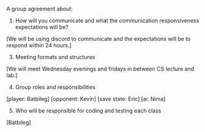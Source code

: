A group agreement about:
1. How will you communicate and what the communication responsiveness expectations will be?

[We will be using discord to communicate and the expectations will be to respond within 24 hours.] 

3. Meeting formats and structures

[We will meet Wednesday evenings and fridays in between CS lecture and lab.] 

4. Group roles and responsibilities

[player: Batbileg]
[opponent: Kevin]
[save state: Eric]
[ai: Nima]

5. Who will be responsible for coding and testing each class

[Batbileg]
